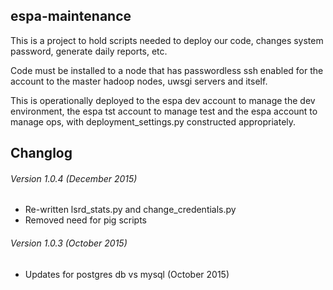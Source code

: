 ## espa-maintenance
This is a project to hold scripts needed to deploy our code, 
changes system password, generate daily reports, etc.

Code must be installed to a node that has passwordless ssh 
enabled for the account to the master hadoop nodes, 
uwsgi servers and itself.

This is operationally deployed to the espa dev account to manage 
the dev environment, the espa tst account to manage test and 
the espa account to manage ops, with deployment_settings.py 
constructed appropriately.

## Changlog

###### Version 1.0.4 (December 2015)
* Re-written lsrd_stats.py and change_credentials.py
* Removed need for pig scripts

###### Version 1.0.3 (October 2015)
* Updates for postgres db vs mysql (October 2015)
